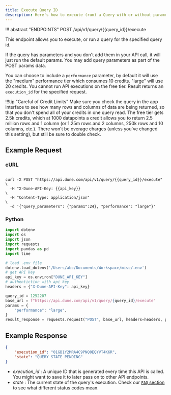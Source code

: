 ```yaml
---
title: Execute Query ID
description: Here's how to execute (run) a Query with or without parameters to retrieve data.
---
```


!!! abstract "ENDPOINTS"
    POST /api/v1/query/{{query_id}}/execute

This endpoint allows you to execute, or run a query for the specified query id. 

If the query has parameters and you don't add them in your API call, it will just run the default params. You may add query parameters as part of the POST params data.

You can choose to include a `performance` parameter, by default it will use the "medium" performance tier which consumes 10 credits. "large" will use 20 credits. You cannot run API executions on the free tier. Result returns an `execution_id` for the specified request.

!!!tip "Careful of Credit Limits"
    Make sure you check the query in the app interface to see how many rows and columns of data are being returned, so that you don't spend all of your credits in one query read. The free tier gets 2.5k credits, which at 1000 datapoints a credit allows you to return 2.5 million rows and 1 column (or 1.25m rows and 2 columns, 250k rows and 10 columns, etc.). There won't be overage charges (unless you've changed this setting), but still be sure to double check.

## Example Request

### cURL

```cURL

curl -X POST "https://api.dune.com/api/v1/query/{{query_id}}/execute"   \
  -H "X-Dune-API-Key: {{api_key}}                                       \
  -H "Content-Type: application/json"                                   \
  -d '{"query_parameters": {"param1":24}, "performance": "large"}'

```

### Python 

```python
import dotenv
import os
import json
import requests
import pandas as pd
import time

# load .env file
dotenv.load_dotenv('/Users/abc/Documents/Workspace/misc/.env')
# get API key
api_key = os.environ["DUNE_API_KEY"]
# authentiction with api key
headers = {"X-Dune-API-Key": api_key}

query_id = 1252207
base_url = f"https://api.dune.com/api/v1/query/{query_id}/execute"
params = {
    "performance": "large",
}
result_response = requests.request("POST", base_url, headers=headers, params=params)
```


## Example Response

```json
{
    "execution_id": "01GB1Y2MRA4C9PNQ0EQYVT4K6R",
    "state": "QUERY_STATE_PENDING"
}
```

 - *execution_id* : A unique ID that is generated every time this API is called. You might want to save it to later pass on to other API endpoints.
 - *state* : The current state of the query's execution. Check our [`FAQ` section](../../../faq/#what-is-the-difference-between-the-states-executing-and-pending) to see what different status codes mean.

